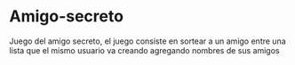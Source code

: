 # Amigo-secreto
Juego del amigo secreto,
el juego consiste en sortear a un amigo entre una lista que el mismo usuario va creando agregando nombres de sus amigos
